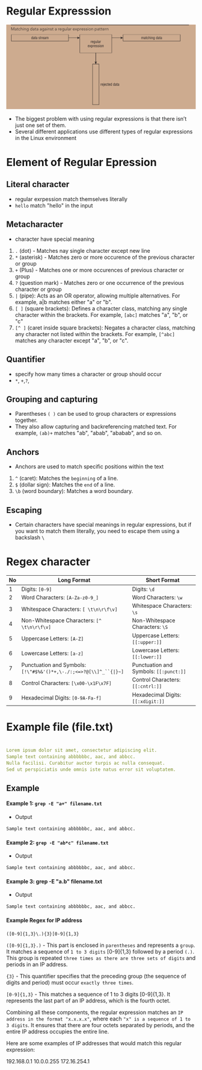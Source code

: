 # Regular Expresssion

![Regular_expression](../photo/regex1.png)

- The biggest problem with using regular expressions is that there isn’t just one set of them.
- Several different applications use different types of regular expressions in the Linux environment


# Element of Regular Epression

## Literal character 
- regular exrpession match themselves literally
- `hello` match "hello" in the input

## Metacharacter 
- character have special meaning
1. `.` (dot) - Matches nay single character except new line
2. `*` (asterisk) - Matches zero or more occurence of the previous character or group
3. `+` (Plus) - Matches one or more occurences of previous character or group
4. `?` (question mark) - Matches zero or one occurrence of the previous character or group
5. `|` (pipe): Acts as an OR operator, allowing multiple 
alternatives. For example, a|b matches either "a" or "b".
6. `[ ]` (square brackets): Defines a character class, matching any single character within the brackets. For example, `[abc]` matches "a", "b", or "c"
7. `[^ ]` (caret inside square brackets): Negates a character class, matching any character not listed within the brackets. For example, `[^abc]` matches any character except "a", "b", or "c".

## Quantifier 
- specify how many times a character or group should occur
- `*`, `+`,`?`, 

## Grouping and capturing

- Parentheses `( )` can be used to group characters or expressions together.
- They also allow capturing and backreferencing matched text. For example, `(ab)+` matches "ab", "abab", "ababab", and so on.

## Anchors
- Anchors are used to match specific positions within the text
1. `^` (caret): Matches the `beginning` of a line.
2. `$` (dollar sign): Matches the `end` of a line.
3. `\b` (word boundary): Matches a word boundary.

## Escaping 
-  Certain characters have special meanings in regular expressions, but if you want to match them literally, you need to escape them using a backslash `\`


# Regex character 


| No  | Long Format                                                        | Short Format                           |
|-----|--------------------------------------------------------------------|----------------------------------------|
| 1   | Digits: `[0-9]`                                                    | Digits: `\d`                           |
| 2   | Word Characters: `[A-Za-z0-9_]`                                    | Word Characters: `\w`                  |
| 3   | Whitespace Characters: `[ \t\n\r\f\v]`                             | Whitespace Characters: `\s`            |
| 4   | Non-Whitespace Characters: `[^ \t\n\r\f\v]`                        | Non-Whitespace Characters: `\S`        |
| 5   | Uppercase Letters: `[A-Z]`                                         | Uppercase Letters: `[[:upper:]]`       |
| 6   | Lowercase Letters: `[a-z]`                                         | Lowercase Letters: `[[:lower:]]`       |
| 7   | Punctuation and Symbols: `[!\"#$%&'()*+,\-./:;<=>?@[\\]^_``{\|}~]` | Punctuation and Symbols: `[[:punct:]]` |
| 8   | Control Characters: `[\x00-\x1F\x7F]`                              | Control Characters: `[[:cntrl:]]`      |
| 9   | Hexadecimal Digits: `[0-9A-Fa-f]`                                  | Hexadecimal Digits: `[[:xdigit:]]`     |



# Example file (file.txt)

```yaml

Lorem ipsum dolor sit amet, consectetur adipiscing elit.
Sample text containing abbbbbbc, aac, and abbcc.
Nulla facilisi. Curabitur auctor turpis ac nulla consequat.
Sed ut perspiciatis unde omnis iste natus error sit voluptatem.

```


## Example
 
#### Example 1: `grep -E "a+" filename.txt`
- Output
```md
Sample text containing abbbbbbc, aac, and abbcc.
```

#### Example 2: `grep -E "ab*c" filename.txt`
- Output
```md
Sample text containing abbbbbbc, aac, and abbcc.
```

#### Example 3: grep -E "a.b" filename.txt
- Output
```md
Sample text containing abbbbbbc, aac, and abbcc.
```



#### Example Regex for IP address

`([0-9]{1,3}\.){3}[0-9]{1,3}`





`([0-9]{1,3}.)` - This part is enclosed in `parentheses` and represents a `group`. It matches a sequence of `1 to 3 digits` [0-9]{1,3} followed by a period `(.)`. This group is repeated `three times as there are three sets of digits` and periods in an IP address.

`{3}` - This quantifier specifies that the preceding group (the sequence of digits and period) must occur `exactly three times`.

`[0-9]{1,3}` - This matches a sequence of 1 to 3 digits [0-9]{1,3}. It represents the last part of an IP address, which is the fourth octet.



Combining all these components, the regular expression matches an `IP address in the format "x.x.x.x"`, where each `"x" is a sequence of 1 to 3 digits`. It ensures that there are four octets separated by periods, and the entire IP address occupies the entire line.

Here are some examples of IP addresses that would match this regular expression:

192.168.0.1
10.0.0.255
172.16.254.1
